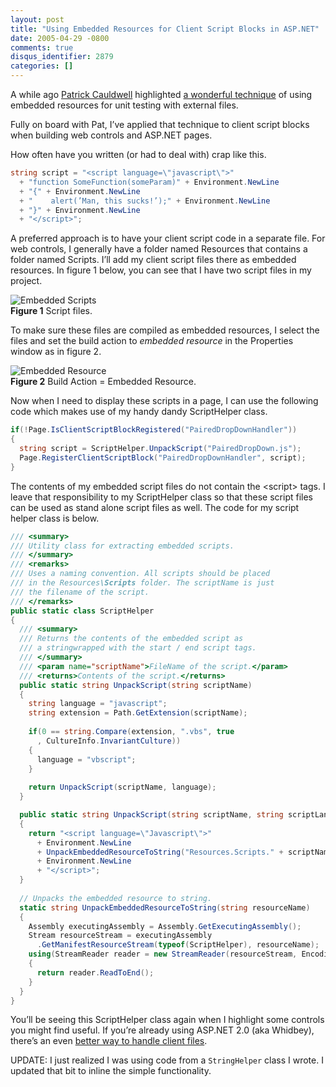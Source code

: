 ```yaml
---
layout: post
title: "Using Embedded Resources for Client Script Blocks in ASP.NET"
date: 2005-04-29 -0800
comments: true
disqus_identifier: 2879
categories: []
---
```

A while ago [Patrick
Cauldwell](http://www.cauldwell.net/patrick/blog/ "Patrick Cauldwell's Blog")
highlighted [a wonderful
technique](http://www.cauldwell.net/patrick/blog/PermaLink,guid,e9a1451b-108c-4da7-8be9-2b6c2316f7b1.aspx "Testing With External Files")
of using embedded resources for unit testing with external files.

Fully on board with Pat, I’ve applied that technique to client script
blocks when building web controls and ASP.NET pages.

How often have you written (or had to deal with) crap like this.

```csharp
string script = "<script language=\"javascript\">"
  + "function SomeFunction(someParam)" + Environment.NewLine
  + "{" + Environment.NewLine
  + "    alert(’Man, this sucks!’);" + Environment.NewLine
  + "}" + Environment.NewLine
  + "</script>";
```

A preferred approach is to have your client script code in a separate
file. For web controls, I generally have a folder named Resources that
contains a folder named Scripts. I’ll add my client script files there
as embedded resources. In figure 1 below, you can see that I have two
script files in my project.

![Embedded Scripts](/images/EmbeddedScripts.gif)\
 **Figure 1** Script files.

To make sure these files are compiled as embedded resources, I select
the files and set the build action to *embedded resource* in the
Properties window as in figure 2.

![Embedded Resource](/images/BuildActionEmbeddedResource.gif) \
 **Figure 2** Build Action = Embedded Resource.

Now when I need to display these scripts in a page, I can use the
following code which makes use of my handy dandy ScriptHelper class.

```csharp
if(!Page.IsClientScriptBlockRegistered("PairedDropDownHandler"))
{
  string script = ScriptHelper.UnpackScript("PairedDropDown.js");
  Page.RegisterClientScriptBlock("PairedDropDownHandler", script);
}
```

The contents of my embedded script files do not contain the \<script\>
tags. I leave that responsibility to my ScriptHelper class so that these
script files can be used as stand alone script files as well. The code
for my script helper class is below.

```csharp
/// <summary>
/// Utility class for extracting embedded scripts.
/// </summary>
/// <remarks>
/// Uses a naming convention. All scripts should be placed 
/// in the Resources\Scripts folder. The scriptName is just 
/// the filename of the script.
/// </remarks>
public static class ScriptHelper
{
  /// <summary>
  /// Returns the contents of the embedded script as
  /// a stringwrapped with the start / end script tags.
  /// </summary>
  /// <param name="scriptName">FileName of the script.</param>
  /// <returns>Contents of the script.</returns>
  public static string UnpackScript(string scriptName)
  {
    string language = "javascript";
    string extension = Path.GetExtension(scriptName);
  
    if(0 == string.Compare(extension, ".vbs", true
      , CultureInfo.InvariantCulture))
    {
      language = "vbscript";
    }
        
    return UnpackScript(scriptName, language);
  }

  public static string UnpackScript(string scriptName, string scriptLanguage)
  {
    return "<script language=\"Javascript\">"
      + Environment.NewLine
      + UnpackEmbeddedResourceToString("Resources.Scripts." + scriptName)
      + Environment.NewLine
      + "</script>";
  }
 
  // Unpacks the embedded resource to string.
  static string UnpackEmbeddedResourceToString(string resourceName)
  {
    Assembly executingAssembly = Assembly.GetExecutingAssembly();
    Stream resourceStream = executingAssembly
      .GetManifestResourceStream(typeof(ScriptHelper), resourceName);
    using(StreamReader reader = new StreamReader(resourceStream, Encoding.ASCII))
    {
      return reader.ReadToEnd();
    }
  }
}
```

You’ll be seeing this ScriptHelper class again when I highlight some
controls you might find useful. If you’re already using ASP.NET 2.0 (aka
Whidbey), there’s an even [better way to handle client
files](http://msdn.microsoft.com/library/default.asp?url=/library/en-us/dnvs05/html/webresource.asp "Web Resource Handler").

UPDATE: I just realized I was using code from a `StringHelper` class I
wrote. I updated that bit to inline the simple functionality.

